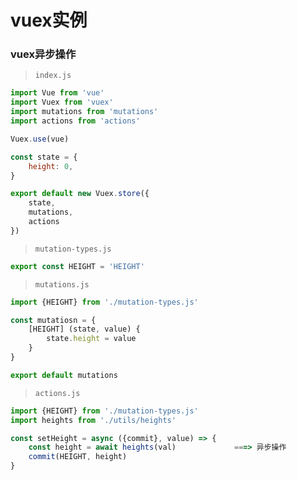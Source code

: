 # vuex实例


### vuex异步操作

> `index.js`

```js
import Vue from 'vue'
import Vuex from 'vuex'
import mutations from 'mutations'
import actions from 'actions'

Vuex.use(vue)

const state = {
    height: 0,
}

export default new Vuex.store({
    state,
    mutations,
    actions
})
```

> `mutation-types.js`

```js
export const HEIGHT = 'HEIGHT'
```

> `mutations.js`

```js
import {HEIGHT} from './mutation-types.js'

const mutatiosn = {
    [HEIGHT] (state, value) {
        state.height = value
    }
}

export default mutations
```

> `actions.js`

```js
import {HEIGHT} from './mutation-types.js'
import heights from './utils/heights'

const setHeight = async ({commit}, value) => {
    const height = await heights(val)             ===> 异步操作
    commit(HEIGHT, height)
}
```